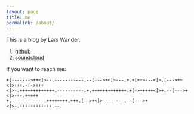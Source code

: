 ```yaml
---
layout: page
title: me
permalink: /about/
---
```


This is a blog by Lars Wander.

  1. [github](https://github.com/lwander)
  2. [soundcloud](https://soundcloud.com/la-w-nder)

If you want to reach me:

```
+[------->++<]>--.-----------.--[--->+<]>---.+.+[++>---<]>.[--->++<]>+++.-[->+++
<]>-.+++++++++++++.----------.+.+++++++++++++.+[->+++++<]>+.--[--->+<]>---.+++++
+.------------.++++++++.+++.[-->+<]>--------.--[--->+<]>-.++++++++++++.--.
```
